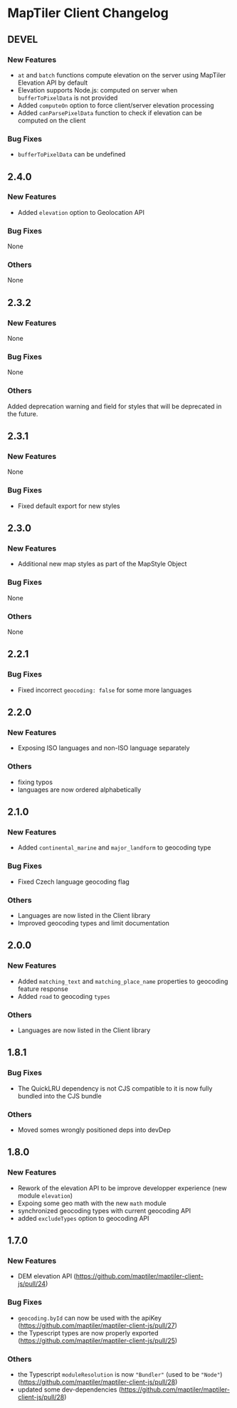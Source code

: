 # MapTiler Client Changelog

## DEVEL
### New Features
- `at` and `batch` functions compute elevation on the server using MapTiler Elevation API by default
- Elevation supports Node.js: computed on server when `bufferToPixelData` is not provided
- Added `computeOn` option to force client/server elevation processing
- Added `canParsePixelData` function to check if elevation can be computed on the client

### Bug Fixes
- `bufferToPixelData` can be undefined

## 2.4.0
### New Features
- Added `elevation` option to Geolocation API

### Bug Fixes
None

### Others
None

## 2.3.2
### New Features
None

### Bug Fixes
None

### Others
Added deprecation warning and field for styles that will be deprecated in the future.

## 2.3.1
### New Features
None

### Bug Fixes
- Fixed default export for new styles

## 2.3.0
### New Features
- Additional new map styles as part of the MapStyle Object

### Bug Fixes
None

### Others
None

## 2.2.1
### Bug Fixes
- Fixed incorrect `geocoding: false` for some more languages

## 2.2.0
### New Features
- Exposing ISO languages and non-ISO language separately
### Others
- fixing typos
- languages are now ordered alphabetically

## 2.1.0
### New Features
- Added `continental_marine` and `major_landform` to geocoding type
### Bug Fixes
- Fixed Czech language geocoding flag
### Others
- Languages are now listed in the Client library
- Improved geocoding types and limit documentation

## 2.0.0
### New Features
- Added `matching_text` and `matching_place_name` properties to geocoding feature response
- Added `road` to geocoding `types`
### Others
- Languages are now listed in the Client library

## 1.8.1
### Bug Fixes
- The QuickLRU dependency is not CJS compatible to it is now fully bundled into the CJS bundle
### Others
- Moved somes wrongly positioned deps into devDep

## 1.8.0
### New Features
- Rework of the elevation API to be improve developper experience (new module `elevation`)
- Expoing some geo math with the new `math` module
- synchronized geocoding types with current geocoding API
- added `excludeTypes` option to geocoding API

## 1.7.0
### New Features
- DEM elevation API (https://github.com/maptiler/maptiler-client-js/pull/24)
### Bug Fixes
- `geocoding.byId` can now be used with the apiKey (https://github.com/maptiler/maptiler-client-js/pull/27)
- the Typescript types are now properly exported (https://github.com/maptiler/maptiler-client-js/pull/25)
### Others
- the Typescript `moduleResolution` is now `"Bundler"` (used to be `"Node"`) (https://github.com/maptiler/maptiler-client-js/pull/28)
- updated some dev-dependencies (https://github.com/maptiler/maptiler-client-js/pull/28)
